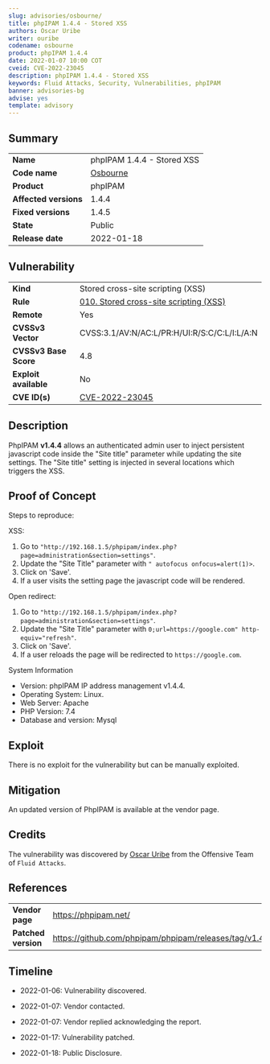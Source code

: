 ```yaml
---
slug: advisories/osbourne/
title: phpIPAM 1.4.4 - Stored XSS
authors: Oscar Uribe
writer: ouribe
codename: osbourne
product: phpIPAM 1.4.4
date: 2022-01-07 10:00 COT
cveid: CVE-2022-23045
description: phpIPAM 1.4.4 - Stored XSS
keywords: Fluid Attacks, Security, Vulnerabilities, phpIPAM
banner: advisories-bg
advise: yes
template: advisory
---
```


## Summary

|                       |                                                        |
|-----------------------|--------------------------------------------------------|
| **Name**              | phpIPAM 1.4.4 - Stored XSS                             |
| **Code name**         | [Osbourne](https://en.wikipedia.org/wiki/Ozzy_Osbourne)|
| **Product**           | phpIPAM                                                |
| **Affected versions** | 1.4.4                                                  |
| **Fixed versions**    | 1.4.5                                                  |
| **State**             | Public                                                 |
| **Release date**      | 2022-01-18                                             |

## Vulnerability

|                       |                                                                  |
|-----------------------|------------------------------------------------------------------|
| **Kind**              | Stored cross-site scripting (XSS)                                |
| **Rule**              | [010. Stored cross-site scripting (XSS)](https://docs.fluidattacks.com/criteria/vulnerabilities/010)   |
| **Remote**            | Yes                                                              |
| **CVSSv3 Vector**     | CVSS:3.1/AV:N/AC:L/PR:H/UI:R/S:C/C:L/I:L/A:N                     |
| **CVSSv3 Base Score** | 4.8                                                              |
| **Exploit available** | No                                                               |
| **CVE ID(s)**         | [CVE-2022-23045](https://cve.mitre.org/cgi-bin/cvename.cgi?name=CVE-2022-23045)                                               |

## Description

PhpIPAM **v1.4.4** allows an authenticated admin user to inject
persistent javascript code inside the "Site title" parameter while updating
the site settings. The "Site title" setting is injected in several
locations which triggers the XSS.

## Proof of Concept

Steps to reproduce:

XSS:

1. Go to `"http://192.168.1.5/phpipam/index.php?page=administration&section=settings"`.
2. Update the "Site Title" parameter with `" autofocus onfocus=alert(1)>`.
3. Click on 'Save'.
4. If a user visits the setting page the javascript code will be rendered.

Open redirect:

1. Go to `"http://192.168.1.5/phpipam/index.php?page=administration&section=settings"`.
2. Update the "Site Title" parameter with `0;url=https://google.com" http-equiv="refresh"`.
3. Click on 'Save'.
4. If a user reloads the page will be redirected to `https://google.com`.

System Information

- Version: phpIPAM IP address management v1.4.4.
- Operating System: Linux.
- Web Server: Apache
- PHP Version: 7.4
- Database and version: Mysql

## Exploit

There is no exploit for the vulnerability but can be manually exploited.

## Mitigation

An updated version of PhpIPAM is available at the vendor page.

## Credits

The vulnerability was discovered by [Oscar
Uribe](https://co.linkedin.com/in/oscar-uribe-londo%C3%B1o-0b6534155) from the Offensive
Team of  `Fluid Attacks`.

## References

|                     |                                                                 |
|---------------------|-----------------------------------------------------------------|
| **Vendor page**     | <https://phpipam.net/>                                          |
| **Patched version** | <https://github.com/phpipam/phpipam/releases/tag/v1.4.5>        |

## Timeline

- 2022-01-06: Vulnerability discovered.

- 2022-01-07: Vendor contacted.

- 2022-01-07: Vendor replied acknowledging the report.

- 2022-01-17: Vulnerability patched.

- 2022-01-18: Public Disclosure.
